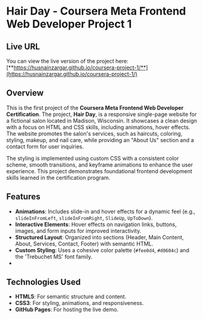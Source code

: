 # Hair Day - Coursera Meta Frontend Web Developer Project 1

## Live URL

You can view the live version of the project here:  
[**https://husnainzargar.github.io/coursera-project-1/**](https://husnainzargar.github.io/coursera-project-1/)

## Overview

This is the first project of the **Coursera Meta Frontend Web Developer Certification**. The project, **Hair Day**, is a responsive single-page website for a fictional salon located in Madison, Wisconsin. It showcases a clean design with a focus on HTML and CSS skills, including animations, hover effects. The website promotes the salon's services, such as haircuts, coloring, styling, makeup, and nail care, while providing an "About Us" section and a contact form for user inquiries.

The styling is implemented using custom CSS with a consistent color scheme, smooth transitions, and keyframe animations to enhance the user experience. This project demonstrates foundational frontend development skills learned in the certification program.

## Features

- **Animations**: Includes slide-in and hover effects for a dynamic feel (e.g., `slideInFromLeft`, `slideInFromRight`, `SlideUp`, `UpToDown`).
- **Interactive Elements**: Hover effects on navigation links, buttons, images, and form inputs for improved interactivity.
- **Structured Layout**: Organized into sections (Header, Main Content, About, Services, Contact, Footer) with semantic HTML.
- **Custom Styling**: Uses a cohesive color palette (`#fee0d4`, `#d0604c`) and the 'Trebuchet MS' font family.
- 
## Technologies Used

- **HTML5**: For semantic structure and content.
- **CSS3**: For styling, animations, and responsiveness.
- **GitHub Pages**: For hosting the live demo.
